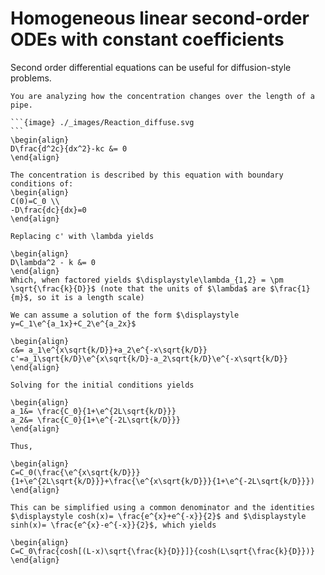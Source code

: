 # Homogeneous linear second-order ODEs with constant coefficients

Second order differential equations can be useful for diffusion-style problems. 

````{example} Steady-state Reaction Diffusion
You are analyzing how the concentration changes over the length of a pipe.

```{image} ./_images/Reaction_diffuse.svg
```
\begin{align}
D\frac{d^2c}{dx^2}-kc &= 0
\end{align}

The concentration is described by this equation with boundary conditions of:
\begin{align}
C(0)=C_0 \\
-D\frac{dc}{dx}=0
\end{align}

Replacing c' with \lambda yields 

\begin{align} 
D\lambda^2 - k &= 0
\end{align}
Which, when factored yields $\displaystyle\lambda_{1,2} = \pm \sqrt{\frac{k}{D}}$ (note that the units of $\lambda$ are $\frac{1}{m}$, so it is a length scale)

We can assume a solution of the form $\displaystyle y=C_1\e^{a_1x}+C_2\e^{a_2x}$

\begin{align}
c&= a_1\e^{x\sqrt{k/D}}+a_2\e^{-x\sqrt{k/D}}
c'=a_1\sqrt{k/D}\e^{x\sqrt{k/D}-a_2\sqrt{k/D}\e^{-x\sqrt{k/D}}
\end{align}

Solving for the initial conditions yields 

\begin{align}
a_1&= \frac{C_0}{1+\e^{2L\sqrt{k/D}}}
a_2&= \frac{C_0}{1+\e^{-2L\sqrt{k/D}}}
\end{align}

Thus, 

\begin{align}
C=C_0(\frac{\e^{x\sqrt{k/D}}}{1+\e^{2L\sqrt{k/D}}}+\frac{\e^{x\sqrt{k/D}}}{1+\e^{-2L\sqrt{k/D}}})
\end{align}

This can be simplified using a common denominator and the identities $\displaystyle cosh(x)= \frac{e^{x}+e^{-x}}{2}$ and $\displaystyle sinh(x)= \frac{e^{x}-e^{-x}}{2}$, which yields 

\begin{align}
C=C_0\frac{cosh[(L-x)\sqrt{\frac{k}{D}}]}{cosh(L\sqrt{\frac{k}{D}})}
\end{align}